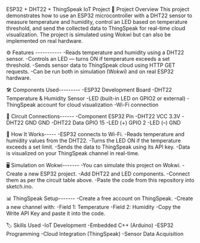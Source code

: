 ESP32 + DHT22 + ThingSpeak IoT Project
📌 Project Overview
This project demonstrates how to use an ESP32 microcontroller with a DHT22 sensor to measure temperature and humidity, control an LED based on temperature threshold, and send the collected data to ThingSpeak for real-time cloud visualization.
The project is simulated using Wokwi but can also be implemented on real hardware.

⚙️ Features -----------
-Reads temperature and humidity using a DHT22 sensor.
-Controls an LED — turns ON if temperature exceeds a set threshold.
-Sends sensor data to ThingSpeak cloud using HTTP GET requests.
-Can be run both in simulation (Wokwi) and on real ESP32 hardware.

🛠️ Components Used---------
-ESP32 Development Board
-DHT22 Temperature & Humidity Sensor
-LED (built-in LED on GPIO2 or external)
-ThingSpeak account for cloud visualization
-Wi-Fi connection

🔌 Circuit Connections------
-Component	ESP32 Pin
-DHT22 VCC	3.3V
-DHT22 GND	GND
-DHT22 Data	GPIO 15
-LED (+)	GPIO 2
-LED (–)	GND

📜 How It Works-----
-ESP32 connects to Wi-Fi.
-Reads temperature and humidity values from the DHT22.
-Turns the LED ON if the temperature exceeds a set limit.
-Sends the data to ThingSpeak using its API key.
-Data is visualized on your ThingSpeak channel in real-time.

🖥️ Simulation on Wokwi-------
-You can simulate this project on Wokwi.
-Create a new ESP32 project.
-Add DHT22 and LED components.
-Connect them as per the circuit table above.
-Paste the code from this repository into sketch.ino.

📊 ThingSpeak Setup-------
-Create a free account on ThingSpeak.
-Create a new channel with:
-Field 1: Temperature
-Field 2: Humidity
-Copy the Write API Key and paste it into the code.

🏷️ Skills Used
-IoT Development
-Embedded C++ (Arduino)
-ESP32 Programming
-Cloud Integration (ThingSpeak)
-Sensor Data Acquisition

